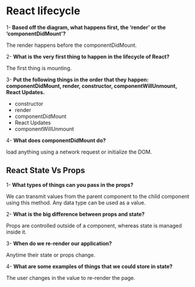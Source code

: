 # React lifecycle

1- **Based off the diagram, what happens first, the ‘render’ or the ‘componentDidMount’?**

The render happens before the componentDidMount.

2- **What is the very first thing to happen in the lifecycle of React?**

The first thing is mounting.

3- **Put the following things in the order that they happen: componentDidMount, render, constructor, componentWillUnmount, React Updates.**

* constructor
* render
* componentDidMount
* React Updates
* componentWillUnmount

4- **What does componentDidMount do?**

load anything using a network request or initialize the DOM.

## React State Vs Props

1- **What types of things can you pass in the props?**

We can transmit values from the parent component to the child component using this method. Any data type can be used as a value.

2- **What is the big difference between props and state?**

Props are controlled outside of a component, whereas state is managed inside it.

3- **When do we re-render our application?**

Anytime their state or props change.

4- **What are some examples of things that we could store in state?**

The user changes in the value to re-render the page.

